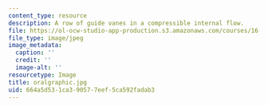 ```yaml
---
content_type: resource
description: A row of guide vanes in a compressible internal flow.
file: https://ol-ocw-studio-app-production.s3.amazonaws.com/courses/16-120-compressible-flow-spring-2003/664a5d531ca390577eef5ca592fadab3_oralgraphic.jpg
file_type: image/jpeg
image_metadata:
  caption: ''
  credit: ''
  image-alt: ''
resourcetype: Image
title: oralgraphic.jpg
uid: 664a5d53-1ca3-9057-7eef-5ca592fadab3
---
```

